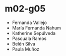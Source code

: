 # m02-g05

- Fernanda Vallejo
- María Fernanda Nahum
- Katherine Sepúlveda
- Pascuala Ramos
- Belén Silva
- Paula Muñoz